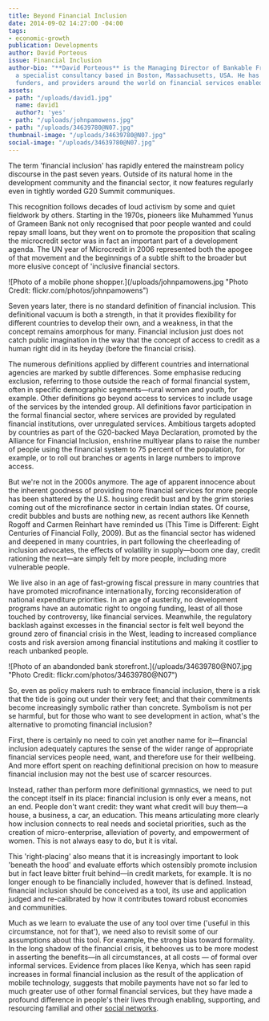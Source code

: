 ```yaml
---
title: Beyond Financial Inclusion
date: 2014-09-02 14:27:00 -04:00
tags:
- economic-growth
publication: Developments
author: David Porteous
issue: Financial Inclusion
author-bio: "**David Porteous** is the Managing Director of Bankable Frontier Associates,
  a specialist consultancy based in Boston, Massachusetts, USA. He has advised governments,
  funders, and providers around the world on financial services enabled by technology."
assets:
- path: "/uploads/david1.jpg"
  name: david1
  author?: 'yes'
- path: "/uploads/johnpamowens.jpg"
- path: "/uploads/34639780@N07.jpg"
thumbnail-image: "/uploads/34639780@N07.jpg"
social-image: "/uploads/34639780@N07.jpg"
---
```


<p>The term 'financial inclusion' has rapidly entered the mainstream policy discourse in the past seven years. Outside of its natural home in the development community and the financial sector, it now features regularly even in tightly worded G20 Summit communiques.</p>



<p>This recognition follows decades of loud activism by some and quiet fieldwork by others. Starting in the 1970s, pioneers like Muhammed Yunus of Grameen Bank not only recognised that poor people wanted and could repay small loans, but they went on to promote the proposition that scaling the microcredit sector was in fact an important part of a development agenda. The UN year of Microcredit in 2006 represented both the apogee of that movement and the beginnings of a subtle shift to the broader but more elusive concept of 'inclusive financial sectors.</p>
![Photo of a mobile phone shopper.](/uploads/johnpamowens.jpg "Photo Credit: flickr.com/photos/johnpamowens") 
  <p>Seven years later, there is no standard definition of financial inclusion. This definitional vacuum is both a strength, in that it provides flexibility for different countries to develop their own, and a weakness, in that the concept remains amorphous for many. Financial inclusion just does not catch public imagination in the way that the concept of access to credit as a human right did in its heyday (before the financial crisis). </p>
  <p>The numerous definitions applied by different countries and international agencies are marked by subtle differences. Some emphasise reducing exclusion, referring to those outside the reach of formal financial system, often in specific demographic segments—rural women and youth, for example. Other definitions go beyond access to services to include usage of the services by the intended group. All definitions favor participation in the formal financial sector, where services are provided by regulated financial institutions, over unregulated services. Ambitious targets adopted by countries as part of the G20-backed Maya Declaration, promoted by the Alliance for Financial Inclusion, enshrine multiyear plans to raise the number of people using the financial system to 75 percent of the population, for example, or to roll out branches or agents in large numbers to improve access.</p>
  <p>But we're not in the 2000s anymore. The age of apparent innocence about the inherent goodness of providing more financial services for more people has been shattered by the U.S. housing credit bust and by the grim stories coming out of the microfinance sector in certain Indian states. Of course, credit bubbles and busts are nothing new, as recent authors like Kenneth Rogoff and Carmen Reinhart have reminded us (This Time is Different: Eight Centuries of Financial Folly, 2009). But as the financial sector has widened and deepened in many countries, in part following the cheerleading of inclusion advocates, the effects of volatility in supply—boom one day, credit rationing the next—are simply felt by more people, including more vulnerable people. </p>
  <p>We live also in an age of fast-growing fiscal pressure in many countries that have promoted microfinance internationally, forcing reconsideration of national expenditure priorities. In an age of austerity, no development programs have an automatic right to ongoing funding, least of all those touched by controversy, like financial services. Meanwhile, the regulatory backlash against excesses in the financial sector is felt well beyond the ground zero of financial crisis in the West, leading to increased compliance costs and risk aversion among financial institutions and making it costlier to reach unbanked people.</p>
  ![Photo of an abandonded bank storefront.](/uploads/34639780@N07.jpg "Photo Credit: flickr.com/photos/34639780@N07") 
  <p>So, even as policy makers rush to embrace financial inclusion, there is a risk that the tide is going out under their very feet; and that their commitments become increasingly symbolic rather than concrete. Symbolism is not per se harmful, but for those who want to see development in action, what's the alternative to promoting financial inclusion? </p>
  <p>First, there is certainly no need to coin yet another name for it—financial inclusion adequately captures the sense of the wider range of appropriate financial services people need, want, and therefore use for their wellbeing. And more effort spent on reaching definitional precision on how to measure financial inclusion may not the best use of scarcer resources.</p>
  <p>Instead, rather than perform more definitional gymnastics, we need to put the concept itself in its place:  financial inclusion is only ever a means, not an end. People don't want credit: they want what credit will buy them—a house, a business, a car, an education. This means articulating more clearly how inclusion connects to real needs and societal priorities, such as the creation of micro-enterprise, alleviation of poverty, and empowerment of women. This is not always easy to do, but it is vital.  </p>
  <p>This 'right-placing' also means that it is increasingly important to look 'beneath the hood' and evaluate efforts which ostensibly promote inclusion but in fact leave bitter fruit behind—in credit markets, for example. It is no longer enough to be financially included, however that is defined. Instead, financial inclusion should be conceived as a tool, its use and application judged and re-calibrated by how it contributes toward robust economies and communities. </p>
  <p>Much as we learn to evaluate the use of any tool over time ('useful in this circumstance, not for that'), we need also to revisit some of our assumptions about this tool. For example, the strong bias toward formality. In the long shadow of the financial crisis, it behooves us to be more modest in asserting the benefits—in all circumstances, at all costs — of formal over informal services. Evidence from places like Kenya, which has seen rapid increases in formal financial inclusion as the result of the application of mobile technology, suggests that mobile payments have not so far led to much greater use of other formal financial services, but they have made a profound difference in people's their lives through enabling, supporting, and resourcing familial and other <a href="http://www.fsdkenya.org/pdf_documents/12-03-23_FinLandscapes_summary_report.pdf">social networks</a>.</p>
